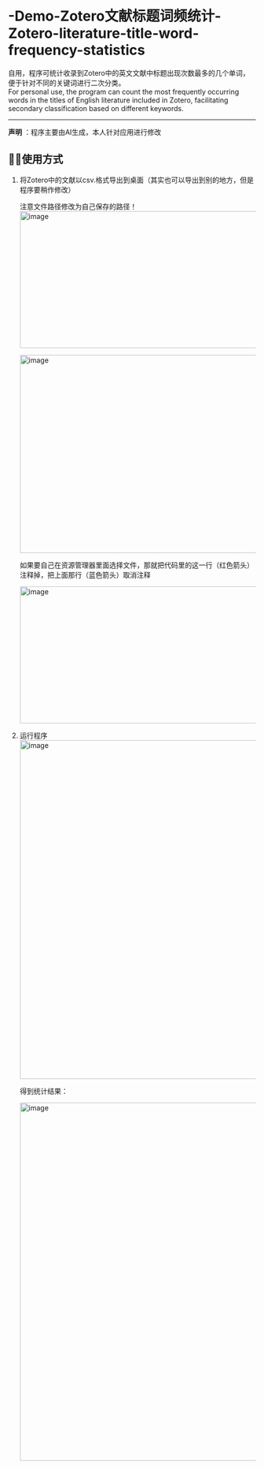 # -Demo-Zotero文献标题词频统计-Zotero-literature-title-word-frequency-statistics
自用，程序可统计收录到Zotero中的英文文献中标题出现次数最多的几个单词，便于针对不同的关键词进行二次分类。  
For personal use, the program can count the most frequently occurring words in the titles of English literature included in Zotero, facilitating secondary classification based on different keywords.

--- 

**声明** ：程序主要由AI生成，本人针对应用进行修改

## 📖🤓使用方式
1. 将Zotero中的文献以csv.格式导出到桌面（其实也可以导出到别的地方，但是程序要稍作修改）

   注意文件路径修改为自己保存的路径！<img width="1037" height="278" alt="image" src="https://github.com/user-attachments/assets/2183c881-1ef3-4b32-a4b9-96a7dd13dbed" />

   <img width="609" height="402" alt="image" src="https://github.com/user-attachments/assets/ecef1c4a-4f19-4b14-b402-fc0f40f93e79" />

   如果要自己在资源管理器里面选择文件，那就把代码里的这一行（红色箭头）注释掉，把上面那行（蓝色箭头）取消注释

   <img width="1037" height="278" alt="image" src="https://github.com/user-attachments/assets/3713549b-5532-492d-b575-ee9fc1228513" />

3. 运行程序
   <img width="1723" height="688" alt="image" src="https://github.com/user-attachments/assets/67b41c8b-fb56-429d-9f40-de1b2a1d2e95" />

   得到统计结果：
   
   <img width="1084" height="727" alt="image" src="https://github.com/user-attachments/assets/aa2c61e1-82c4-48bd-929b-9536178da1a8" />


